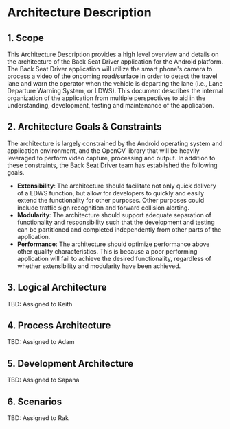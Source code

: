 # Architecture Description

## 1. Scope
This Architecture Description provides a high level overview and details on the architecture of the Back Seat Driver application for the Android platform. The Back Seat Driver application will utilize the smart phone's camera to process a video of the oncoming road/surface in order to detect the travel lane and warn the operator when the vehicle is departing the lane (i.e., Lane Departure Warning System, or LDWS). This document describes the internal organization of the application from multiple perspectives to aid in the understanding, development, testing and maintenance of the application.

## 2. Architecture Goals & Constraints
The architecture is largely constrained by the Android operating system and application environment, and the OpenCV library that will be heavily leveraged to perform video capture, processing and output. In addition to these constraints, the Back Seat Driver team has established the following goals.

  * __Extensibility__: The architecture should facilitate not only quick delivery of a LDWS function, but allow for developers to quickly and easily extend the functionality for other purposes. Other purposes could include traffic sign recognition and forward collision alerting.
  * __Modularity__: The architecture should support adequate separation of functionality and responsibility such that the development and testing can be partitioned and completed independently from other parts of the application.
  * __Performance__: The architecture should optimize performance above other quality characteristics. This is because a poor performing application will fail to achieve the desired functionality, regardless of whether extensibility and modularity have been achieved.

## 3. Logical Architecture
TBD: Assigned to Keith

## 4. Process Architecture
TBD: Assigned to Adam

## 5. Development Architecture
TBD: Assigned to Sapana

## 6. Scenarios
TBD: Assigned to Rak

